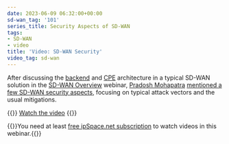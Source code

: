 ```yaml
---
date: 2023-06-09 06:32:00+00:00
sd-wan_tag: '101'
series_title: Security Aspects of SD-WAN
tags:
- SD-WAN
- video
title: 'Video: SD-WAN Security'
video_tag: sd-wan
---
```

After discussing the [backend](/2023/03/video-sdwan-backend-architecture/) and [CPE](/2023/04/video-sdwan-cpe-architecture/) architecture in a typical SD-WAN solution in the [SD-WAN Overview](https://www.ipspace.net/SD-WAN_Overview) webinar, [Pradosh Mohapatra](https://www.ipspace.net/Author:Pradosh_Mohapatra) [mentioned a few SD-WAN security aspects](https://my.ipspace.net/bin/get/SDWAN/5%20-%20Security.mp4?doccode=SDWAN), focusing on typical attack vectors and the usual mitigations.

{{<jump>}}
[Watch the video](https://my.ipspace.net/bin/get/SDWAN/5%20-%20Security.mp4?doccode=SDWAN)
{{</jump>}}

{{<note free>}}You need at least [free ipSpace.net subscription](https://www.ipspace.net/Subscription/Free) to watch videos in this webinar.{{</note>}}
